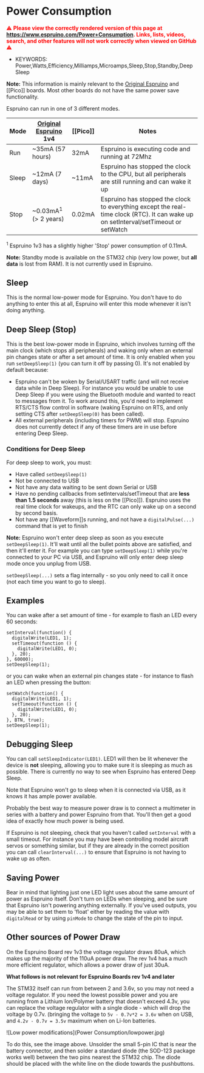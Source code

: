 <!--- Copyright (c) 2013 Gordon Williams, Pur3 Ltd. See the file LICENSE for copying permission. -->
Power Consumption
===============

<span style="color:red">:warning: **Please view the correctly rendered version of this page at https://www.espruino.com/Power+Consumption. Links, lists, videos, search, and other features will not work correctly when viewed on GitHub** :warning:</span>

* KEYWORDS: Power,Watts,Efficiency,Milliamps,Microamps,Sleep,Stop,Standby,Deep Sleep

**Note:** This information is mainly relevant to the [Original Espruino](/EspruinoBoard) and [[Pico]] boards. Most other boards do not have the same power save functionality.

Espruino can run in one of 3 different modes.

| Mode  | [Original Espruino](/EspruinoBoard) 1v4 | [[Pico]]  | Notes |
|-------|---------------------------------|-------------------|------|
| Run   | ~35mA (57 hours)                | 32mA              | Espruino is executing code and running at 72Mhz |
| Sleep | ~12mA (7 days)                  | ~11mA             | Espruino has stopped the clock to the CPU, but all peripherals are still running and can wake it up |
| Stop  | ~0.03mA<sup>1</sup> (> 2 years) | 0.02mA            | Espruino has stopped the clock to everything except the real-time clock (RTC). It can wake up on setInterval/setTimeout or setWatch |

<sup>1</sup> Espruino 1v3 has a slightly higher 'Stop' power consumption of 0.11mA.

**Note:** Standby mode is available on the STM32 chip (very low power, but **all data** is lost from RAM). It is not currently used in Espruino.

Sleep
-----

This is the normal low-power mode for Espruino. You don't have to do anything to enter this at all, Espruino will enter this mode whenever it isn't doing anything.

Deep Sleep (Stop)
---------------

This is the best low-power mode in Espruino, which involves turning off the main clock (which stops all peripherals) and waking only when an external pin changes state or after a set amount of time. It is only enabled when you run ```setDeepSleep(1)``` (you can turn it off by passing 0). It's not enabled by default because:

* Espruino can't be woken by Serial/USART traffic (and will not receive data while in Deep Sleep). For instance you would be unable to use Deep Sleep if you were using the Bluetooth module and wanted to react to messages from it. To work around this, you'd need to implement RTS/CTS flow control in software (waking Espruino on RTS, and only setting CTS after `setDeepSleep(0)` has been called).
* All external peripherals (including timers for PWM) will stop. Espruino does not currently detect if any of these timers are in use before entering Deep Sleep.

### Conditions for Deep Sleep

For deep sleep to work, you must:

* Have called ```setDeepSleep(1)```
* Not be connected to USB
* Not have any data waiting to be sent down Serial or USB
* Have no pending callbacks from setIntervals/setTimeout that are **less than 1.5 seconds** away (this is less on the [[Pico]]). Espruino uses the real time clock for wakeups, and the RTC can only wake up on a second by second basis.
* Not have any [[Waveform]]s running, and not have a `digitalPulse(...)` command that is yet to finish

**Note:** Espruino won't enter deep sleep as soon as you execute ```setDeepSleep(1)```. It'll wait until all the bullet points above are satisfied, and then it'll enter it. For example you can type ```setDeepSleep(1)``` while you're connected to your PC via USB, and Espruino will only enter deep sleep mode once you unplug from USB. 

`setDeepSleep(...)` sets a flag internally - so you only need to call it once (not each time you want to go to sleep).

Examples
-------

You can wake after a set amount of time - for example to flash an LED every 60 seconds:

```
setInterval(function() {
  digitalWrite(LED1, 1);
  setTimeout(function () {
    digitalWrite(LED1, 0);
  }, 20);
}, 60000);
setDeepSleep(1);
```

or you can wake when an external pin changes state - for instance to flash an LED when pressing the button:

```
setWatch(function() {
  digitalWrite(LED1, 1);
  setTimeout(function () {
    digitalWrite(LED1, 0);
  }, 20);
}, BTN, true);
setDeepSleep(1);
```

Debugging Sleep
-------------

You can call ```setSleepIndicator(LED1)```. LED1 will then be lit whenever the device is **not** sleeping, allowing you to make sure it is sleeping as much as possible. There is currently no way to see when Espruino has entered Deep Sleep.

Note that Espruino won't go to sleep when it is connected via USB, as it knows it has ample power available.

Probably the best way to measure power draw is to connect a multimeter in series with a battery and power Espruino from that. You'll then get a good idea of exactly how much power is being used.

If Espruino is not sleeping, check that you haven't called ```setInterval``` with a small timeout. For instance you may have been controlling model aircraft servos or something similar, but if they are already in the correct position you can call ```clearInterval(...)``` to ensure that Espruino is not having to wake up as often.

Saving Power
-----------

Bear in mind that lighting just one LED light uses about the same amount of power as Espruino itself. Don't turn on LEDs when sleeping, and be sure that Espruino isn't powering anything externally. If you've used outputs, you may be able to set them to 'float' either by reading the value with ```digitalRead``` or by using ```pinMode``` to change the state of the pin to input.

Other sources of Power Draw
------------------------

On the Espruino Board rev 1v3 the voltage regulator draws 80uA, which makes up the majority of the 110uA power draw. The rev 1v4 has a much more efficient regulator, which allows a power draw of just 30uA.

**What follows is not relevant for Espruino Boards rev 1v4 and later**

The STM32 itself can run from between 2 and 3.6v, so you may not need a voltage regulator. If you need the lowest possible power and you are running from a Lithium Ion/Polymer battery that doesn't exceed 4.3v, you can replace the voltage regulator with a single diode - which will drop the voltage by 0.7v. (bringing the voltage to `5v - 0.7v*2 = 3.6v` when on USB, and `4.2v - 0.7v = 3.5v` maximum when on Li-Ion batteries.

![Low power modifications](Power Consumption/lowpower.jpg)

To do this, see the image above. Unsolder the small 5-pin IC that is near the battery connector, and then solder a standard diode (the SOD-123 package works well) between the two pins nearest the STM32 chip. The diode should be placed with the white line on the diode towards the pushbuttons.
